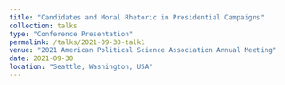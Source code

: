 ```yaml
---
title: "Candidates and Moral Rhetoric in Presidential Campaigns"
collection: talks
type: "Conference Presentation"
permalink: /talks/2021-09-30-talk1
venue: "2021 American Political Science Association Annual Meeting"
date: 2021-09-30
location: "Seattle, Washington, USA"
---
```

